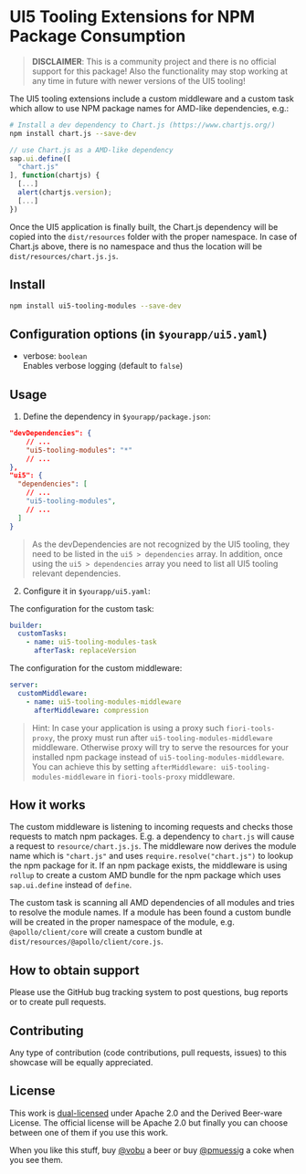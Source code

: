 # UI5 Tooling Extensions for NPM Package Consumption

> **DISCLAIMER**: This is a community project and there is no official support for this package! Also the functionality may stop working at any time in future with newer versions of the UI5 tooling!

The UI5 tooling extensions include a custom middleware and a custom task which allow to use NPM package names for AMD-like dependencies, e.g.:

```bash
# Install a dev dependency to Chart.js (https://www.chartjs.org/)
npm install chart.js --save-dev
```

```js
// use Chart.js as a AMD-like dependency
sap.ui.define([
  "chart.js"
], function(chartjs) {
  [...]
  alert(chartjs.version);
  [...]
})
```

Once the UI5 application is finally built, the Chart.js dependency will be copied into the `dist/resources` folder with the proper namespace. In case of Chart.js above, there is no namespace and thus the location will be `dist/resources/chart.js.js`.

## Install

```bash
npm install ui5-tooling-modules --save-dev
```

## Configuration options (in `$yourapp/ui5.yaml`)

- verbose: `boolean`  
  Enables verbose logging (default to `false`)

## Usage

1. Define the dependency in `$yourapp/package.json`:

```json
"devDependencies": {
    // ...
    "ui5-tooling-modules": "*"
    // ...
},
"ui5": {
  "dependencies": [
    // ...
    "ui5-tooling-modules",
    // ...
  ]
}
```

> As the devDependencies are not recognized by the UI5 tooling, they need to be listed in the `ui5 > dependencies` array. In addition, once using the `ui5 > dependencies` array you need to list all UI5 tooling relevant dependencies.

2. Configure it in `$yourapp/ui5.yaml`:

The configuration for the custom task:

```yaml
builder:
  customTasks:
    - name: ui5-tooling-modules-task
      afterTask: replaceVersion
```

The configuration for the custom middleware:

```yaml
server:
  customMiddleware:
    - name: ui5-tooling-modules-middleware
      afterMiddleware: compression
```

> Hint: In case your application is using a proxy such `fiori-tools-proxy`, the proxy must run after `ui5-tooling-modules-middleware` middleware. Otherwise proxy will try to serve the resources for your installed npm package instead of `ui5-tooling-modules-middleware`. You can achieve this by setting `afterMiddleware: ui5-tooling-modules-middleware` in `fiori-tools-proxy` middleware.

## How it works

The custom middleware is listening to incoming requests and checks those requests to match npm packages. E.g. a dependency to `chart.js` will cause a request to `resource/chart.js.js`. The middleware now derives the module name which is `"chart.js"` and uses `require.resolve("chart.js")` to lookup the npm package for it. If an npm package exists, the middleware is using `rollup` to create a custom AMD bundle for the npm package which uses `sap.ui.define` instead of `define`.

The custom task is scanning all AMD dependencies of all modules and tries to resolve the module names. If a module has been found a custom bundle will be created in the proper namespace of the module, e.g. `@apollo/client/core` will create a custom bundle at `dist/resources/@apollo/client/core.js`.

## How to obtain support

Please use the GitHub bug tracking system to post questions, bug reports or to create pull requests.

## Contributing

Any type of contribution (code contributions, pull requests, issues) to this showcase will be equally appreciated.

## License

This work is [dual-licensed](../../LICENSE) under Apache 2.0 and the Derived Beer-ware License. The official license will be Apache 2.0 but finally you can choose between one of them if you use this work.

When you like this stuff, buy [@vobu](https://twitter.com/vobu) a beer or buy [@pmuessig](https://twitter.com/pmuessig) a coke when you see them.
